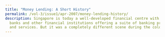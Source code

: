 ```yaml
---
title: "Money Lending: A Short History"
permalink: /vol-3/issue1/apr-2007/money-lending-history/
description: Singapore is today a well-developed financial centre with many
  banks and other financial institutions offering a suite of banking products
  and services. But it was a completely different scene during the colonial era.
---
```

